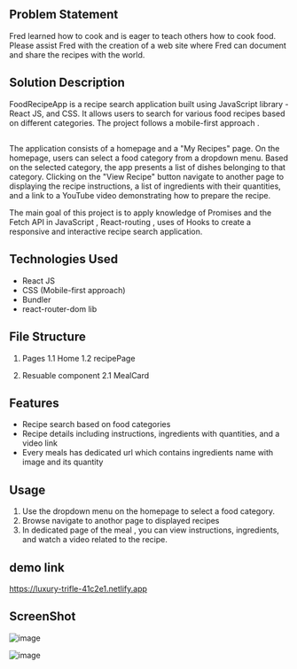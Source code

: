 ## Problem Statement

Fred learned how to cook and is eager to teach others how to cook food. Please assist Fred with the creation of a web site where Fred can document and share the recipes with the world.

## Solution Description

FoodRecipeApp is a recipe search application built using JavaScript library - React JS, and CSS. It allows users to search for various food recipes based on different categories. The project follows a mobile-first approach .

##

The application consists of a homepage and a "My Recipes" page. On the homepage, users can select a food category from a dropdown menu. Based on the selected category, the app presents a list of dishes belonging to that category. Clicking on the "View Recipe" button navigate to another page to displaying the recipe instructions, a list of ingredients with their quantities, and a link to a YouTube video demonstrating how to prepare the recipe.

The main goal of this project is to apply knowledge of Promises and the Fetch API in JavaScript , React-routing , uses of Hooks to create a responsive and interactive recipe search application.

## Technologies Used

- React JS
- CSS (Mobile-first approach)
- Bundler
- react-router-dom lib

## File Structure

1.  Pages
    1.1 Home
    1.2 recipePage

2.  Resuable component
    2.1 MealCard

## Features

- Recipe search based on food categories
- Recipe details including instructions, ingredients with quantities, and a video link
- Every meals has dedicated url which contains ingredients name with image and its quantity

## Usage

1. Use the dropdown menu on the homepage to select a food category.
2. Browse navigate to anothor page to displayed recipes
3. In dedicated page of the meal , you can view instructions, ingredients, and watch a video related to the recipe.

## demo link

https://luxury-trifle-41c2e1.netlify.app

## ScreenShot 
![image](https://github.com/ojjasvi-jain/React-FoodRecipeApp/assets/85935892/4ac948f9-6040-4b3f-a074-0b930d2a2f76)

![image](https://github.com/ojjasvi-jain/React-FoodRecipeApp/assets/85935892/a7a91ae1-a8a5-4a90-81cf-37628c2946b3)



